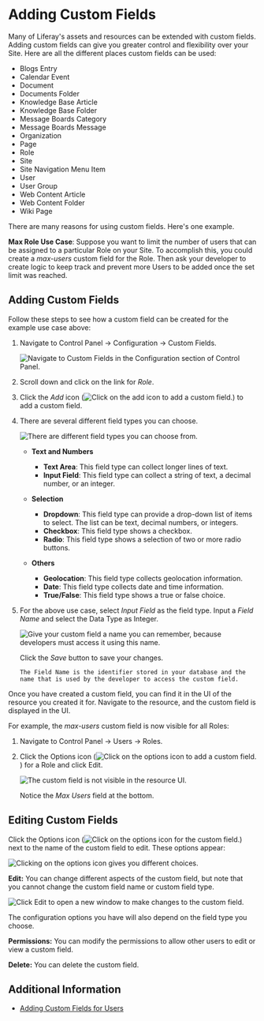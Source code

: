 # Adding Custom Fields

Many of Liferay's assets and resources can be extended with custom fields. Adding custom fields can give you greater control and flexibility over your Site. Here are all the different places custom fields can be used:

* Blogs Entry
* Calendar Event
* Document
* Documents Folder
* Knowledge Base Article
* Knowledge Base Folder
* Message Boards Category
* Message Boards Message
* Organization
* Page
* Role
* Site
* Site Navigation Menu Item
* User
* User Group
* Web Content Article
* Web Content Folder
* Wiki Page

There are many reasons for using custom fields. Here's one example.

**Max Role Use Case**: Suppose you want to limit the number of users that can be assigned to a particular Role on your Site. To accomplish this, you could create a *max-users* custom field for the Role. Then ask your developer to create logic to keep track and prevent more Users to be added once the set limit was reached.

## Adding Custom Fields

Follow these steps to see how a custom field can be created for the example use case above:

1. Navigate to Control Panel → Configuration → Custom Fields.

    ![Navigate to Custom Fields in the Configuration section of Control Panel.](adding-custom-fields/images/01.png)

1. Scroll down and click on the link for *Role*.

1. Click the *Add* icon (![Click on the add icon to add a custom field.](../../images/icon-add.png)) to add a custom field.

1. There are several different field types you can choose.

    ![There are different field types you can choose from.](adding-custom-fields/images/02.png)

    * **Text and Numbers**
        * **Text Area**: This field type can collect longer lines of text.
        * **Input Field**: This field type can collect a string of text, a decimal number, or an integer. 

    * **Selection**
        * **Dropdown**: This field type can provide a drop-down list of items to select. The list can be text, decimal numbers, or integers.
        * **Checkbox**: This field type shows a checkbox.
        * **Radio**: This field type shows a selection of two or more radio buttons.

    * **Others**
        * **Geolocation**: This field type collects geolocation information.
        * **Date**: This field type collects date and time information.
        * **True/False**: This field type shows a true or false choice. 

1. For the above use case, select *Input Field* as the field type. Input a *Field Name* and select the Data Type as Integer.

    ![Give your custom field a name you can remember, because developers must access it using this name.](adding-custom-fields/images/03.png)

    Click the *Save* button to save your changes.

    ```{note} 
    The Field Name is the identifier stored in your database and the name that is used by the developer to access the custom field.
    ``` 

Once you have created a custom field, you can find it in the UI of the resource you created it for. Navigate to the resource, and the custom field is displayed in the UI.

For example, the *max-users* custom field is now visible for all Roles:

1. Navigate to Control Panel → Users → Roles.

1. Click the Options icon (![Click on the options icon to add a custom field.](../../images/icon-options.png)) for a Role and click Edit. 

    ![The custom field is not visible in the resource UI.](adding-custom-fields/images/04.png)

    Notice the *Max Users* field at the bottom.

## Editing Custom Fields

Click the Options icon (![Click on the options icon for the custom field.](../../images/icon-options.png)) next to the name of the custom field to edit. These options appear:

![Clicking on the options icon gives you different choices.](adding-custom-fields/images/05.png)

**Edit:** You can change different aspects of the custom field, but note that you cannot change the custom field name or custom field type.

![Click Edit to open a new window to make changes to the custom field.](adding-custom-fields/images/06.png)

The configuration options you have will also depend on the field type you choose.

**Permissions:** You can modify the permissions to allow other users to edit or view a custom field.

**Delete:** You can delete the custom field.

## Additional Information

* [Adding Custom Fields for Users](../../users-and-permissions/users/adding-custom-fields-to-users.md)